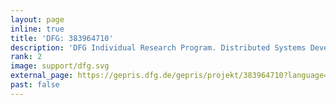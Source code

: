 ```yaml
---
layout: page
inline: true
title: 'DFG: 383964710'
description: 'DFG Individual Research Program. Distributed Systems Development with Multitier Reactive Programming. High-level language abstractions for developing distributed software systems.'
rank: 2
image: support/dfg.svg
external_page: https://gepris.dfg.de/gepris/projekt/383964710?language=en
past: false
---
```

